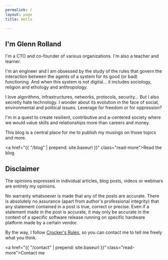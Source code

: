 ```yaml
---
permalink: /
layout: page
title: Hello

---
```


## I'm Glenn Rolland

I'm a CTO and co-founder of various organizations. I'm also a teacher and
learner.

I'm an engineer and I am obsessed by the study of the rules that govern the
interaction between the agents of a system for its good (or bad) functioning.
And when this system is not digital... it includes sociology, religion and
ethology and anthropology.

I love algorithms, infrastructures, networks, protocols, security... But I also
secretly hate technology. I wonder about its evolution in the face of social,
environmental and political issues. Leverage for freedom or for oppression?

I'm in a quest to create resilient, contributive and a-centered society where
we would value skills and relationships more than careers and money.

This blog is a central place for me to publish my musings on those topics and
more.

<a href="{{ "/blog" | prepend: site.baseurl }}" class="read-more">Read the blog</a>

## Disclaimer

The opinions expressed in individual articles, blog posts, videos or webinars are entirely my opinions.

No warranty whatsoever is made that any of the posts are accurate. There is
absolutely no assurance (apart from author's professional integrity) that any
statement contained in a post is true, correct or precise. Even if a statement
made in the post is accurate, it may only be accurate in the context of a
specific software release running on specific hardware platform made by a
certain vendor.

By the way, I follow [Crocker's Rules](http://sl4.org/crocker.html), so you can contact me to tell me freely what you think.

<a href="{{ "/contact" | prepend: site.baseurl }}" class="read-more">Contact me</a>
